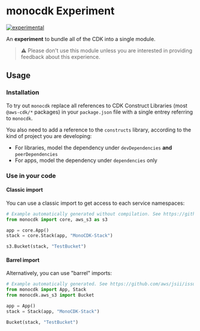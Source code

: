# monocdk Experiment

[![experimental](http://badges.github.io/stability-badges/dist/experimental.svg)](http://github.com/badges/stability-badges)

An **experiment** to bundle all of the CDK into a single module.

> :warning: Please don't use this module unless you are interested in providing
> feedback about this experience.

## Usage

### Installation

To try out `monocdk` replace all references to CDK Construct
Libraries (most `@aws-cdk/*` packages) in your `package.json` file with a single
entrey referring to `monocdk`.

You also need to add a reference to the `constructs` library, according to the
kind of project you are developing:

* For libraries, model the dependency under `devDependencies` **and** `peerDependencies`
* For apps, model the dependency under `dependencies` only

### Use in your code

#### Classic import

You can use a classic import to get access to each service namespaces:

```python
# Example automatically generated without compilation. See https://github.com/aws/jsii/issues/826
from monocdk import core, aws_s3 as s3

app = core.App()
stack = core.Stack(app, "MonoCDK-Stack")

s3.Bucket(stack, "TestBucket")
```

#### Barrel import

Alternatively, you can use "barrel" imports:

```python
# Example automatically generated. See https://github.com/aws/jsii/issues/826
from monocdk import App, Stack
from monocdk.aws_s3 import Bucket

app = App()
stack = Stack(app, "MonoCDK-Stack")

Bucket(stack, "TestBucket")
```
